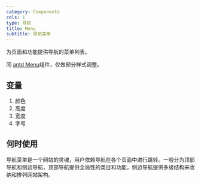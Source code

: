 ```yaml
---
category: Components
cols: 1
type: 导航
title: Menu
subtitle: 导航菜单
---
```


为页面和功能提供导航的菜单列表。

同 [antd Menu](https://3x.ant.design/components/menu-cn/)组件，仅做部分样式调整。

## 变量

1. 颜色
2. 高度
3. 宽度
4. 字号

## 何时使用

导航菜单是一个网站的灵魂，用户依赖导航在各个页面中进行跳转。一般分为顶部导航和侧边导航，顶部导航提供全局性的类目和功能，侧边导航提供多级结构来收纳和排列网站架构。
